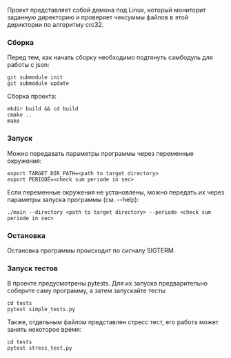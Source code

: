 Проект представляет собой демона под Linux, который мониторит заданную директорию и проверяет чексуммы
файлов в этой дериктории по алгоритму crc32.

### Сборка

Перед тем, как начать сборку необходимо подтянуть самбодуль для работы с json:
```
git submodule init
git submodule update
```

Сборка проекта:
```
mkdir build && cd build
cmake ..
make
```

### Запуск

Можно передавать параметры программы через переменные окружения:
```
export TARGET_DIR_PATH=<path to target directory>
export PERIODE=<check sum periode in sec>
```

Если переменные окружения не установлены, можно передать их через параметры запуска программы (см. --help):
```
./main --directory <path to target directory> --periode <check sum periode in sec>
```

### Остановка
Остановка программы происходит по сигналу SIGTERM.

### Запуск тестов
В проекте предусмотрены pytests. Для их запуска предварительно соберите саму программу, а затем запускайте тесты
```
cd tests
pytest simple_tests.py
```

Также, отдельным файлом представлен стресс тест, его работа может занять некоторое время:
```
cd tests
pytest stress_test.py
```